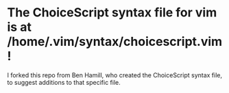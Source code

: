 # The ChoiceScript syntax file for vim is at /home/.vim/syntax/choicescript.vim!

I forked this repo from Ben Hamill, who created the ChoiceScript syntax file, to suggest additions to that specific file. 
